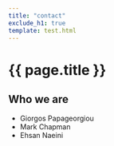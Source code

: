 ```yaml
---
title: "contact"
exclude_h1: true
template: test.html
---
```


<div class="cover-container d-flex w-100 h-100 p-3 mx-auto flex-column">
<div class="col-md-9 col-sm-8 col-8">

# {{ page.title }}
</div>
</div>

## Who we are
 - Giorgos Papageorgiou
 - Mark Chapman
 - Ehsan Naeini